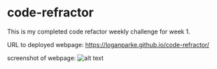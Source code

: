 # code-refractor
This is my completed code refactor weekly challenge for week 1.

URL to deployed webpage: https://loganparke.github.io/code-refractor/

screenshot of webpage: ![alt text](https://github.com/loganparke/code-refractor/assets/images/horiseon-screenshot.png?raw=true)

